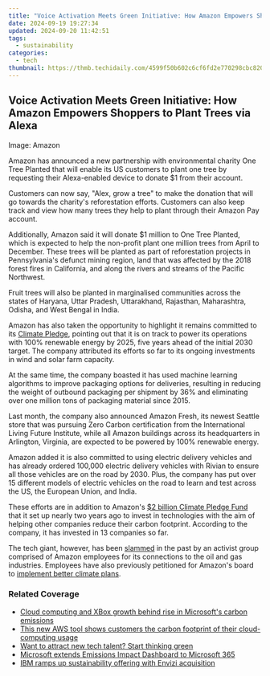 ```yaml
---
title: "Voice Activation Meets Green Initiative: How Amazon Empowers Shoppers to Plant Trees via Alexa"
date: 2024-09-19 19:27:34
updated: 2024-09-20 11:42:51
tags:
  - sustainability
categories:
  - tech
thumbnail: https://thmb.techidaily.com/4599f50b602c6cf6fd2e770298cbc820ac519a960550c4309b2e36a11fd875c9.jpg
---
```


## Voice Activation Meets Green Initiative: How Amazon Empowers Shoppers to Plant Trees via Alexa

Image: Amazon

Amazon has announced a new partnership with environmental charity One Tree Planted that will enable its US customers to plant one tree by requesting their Alexa-enabled device to donate $1 from their account. 

Customers can now say, "Alex, grow a tree" to make the donation that will go towards the charity's reforestation efforts. Customers can also keep track and view how many trees they help to plant through their Amazon Pay account. 

Additionally, Amazon said it will donate $1 million to One Tree Planted, which is expected to help the non-profit plant one million trees from April to December. These trees will be planted as part of reforestation projects in Pennsylvania's defunct mining region, land that was affected by the 2018 forest fires in California, and along the rivers and streams of the Pacific Northwest. 

Fruit trees will also be planted in marginalised communities across the states of Haryana, Uttar Pradesh, Uttarakhand, Rajasthan, Maharashtra, Odisha, and West Bengal in India.

Amazon has also taken the opportunity to highlight it remains committed to its [Climate Pledge](https://www.zdnet.com/article/google-amazon-make-sweeping-renewable-energy-commitments/), pointing out that it is on track to power its operations with 100% renewable energy by 2025, five years ahead of the initial 2030 target. The company attributed its efforts so far to its ongoing investments in wind and solar farm capacity.

At the same time, the company boasted it has used machine learning algorithms to improve packaging options for deliveries, resulting in reducing the weight of outbound packaging per shipment by 36% and eliminating over one million tons of packaging material since 2015\. 

Last month, the company also announced Amazon Fresh, its newest Seattle store that was pursuing Zero Carbon certification from the International Living Future Institute, while all Amazon buildings across its headquarters in Arlington, Virginia, are expected to be powered by 100% renewable energy. 

Amazon added it is also committed to using electric delivery vehicles and has already ordered 100,000 electric delivery vehicles with Rivian to ensure all those vehicles are on the road by 2030\. Plus, the company has put over 15 different models of electric vehicles on the road to learn and test across the US, the European Union, and India.

These efforts are in addition to Amazon's [$2 billion Climate Pledge Fund](https://www.zdnet.com/article/amazon-to-launch-2-billion-fund-to-invest-in-sustainable-technology/) that it set up nearly two years ago to invest in technologies with the aim of helping other companies reduce their carbon footprint. According to the company, it has invested in 13 companies so far. 

The tech giant, however, has been [slammed](https://www.cnet.com/news/amazon-employees-mass-protest-its-climate-change-policy-despite-alleged-firing-threat-bernie-sanders-support/) in the past by an activist group comprised of Amazon employees for its connections to the oil and gas industries. Employees have also previously petitioned for Amazon's board to [implement better climate plans](https://amazonemployees4climatejustice.medium.com/public-letter-to-jeff-bezos-and-the-amazon-board-of-directors-82a8405f5e38).

### Related Coverage

* [Cloud computing and XBox growth behind rise in Microsoft's carbon emissions](https://www.zdnet.com/home-and-office/sustainability/cloud-computing-and-xbox-growth-behind-rise-in-microsofts-carbon-emissions/)
* [This new AWS tool shows customers the carbon footprint of their cloud-computing usage](https://www.zdnet.com/home-and-office/sustainability/this-new-aws-tool-shows-customers-the-carbon-footprint-of-their-cloud-computing-usage/)
* [Want to attract new tech talent? Start thinking green](https://www.zdnet.com/home-and-office/sustainability/want-to-attract-new-tech-talent-start-thinking-green/)
* [Microsoft extends Emissions Impact Dashboard to Microsoft 365](https://www.zdnet.com/home-and-office/sustainability/microsoft-extends-emissions-impact-dashboard-to-microsoft-365/)
* [IBM ramps up sustainability offering with Envizi acquisition](https://www.zdnet.com/article/ibm-ramps-up-sustainability-offering-with-envizi-acquisition/)

<ins class="adsbygoogle"
     style="display:block"
     data-ad-format="autorelaxed"
     data-ad-client="ca-pub-7571918770474297"
     data-ad-slot="1223367746"></ins>



<ins class="adsbygoogle"
     style="display:block"
     data-ad-client="ca-pub-7571918770474297"
     data-ad-slot="8358498916"
     data-ad-format="auto"
     data-full-width-responsive="true"></ins>
